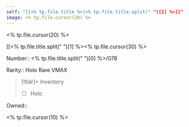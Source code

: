 ```yaml
---
self: "[[<% tp.file.title %>|<% tp.file.title.split(" ")[1] %>]]"
image: <% tp.file.cursor(20) %>
---
```


<% tp.file.cursor(20) %>

[[<% tp.file.title.split(" ")[1] %><% tp.file.cursor(30) %>

Number:: <% tp.file.title.split(" ")[0] %>/078

Rarity:: Holo Rare VMAX

> [!tldr]+ Inventory
> - [ ] Holo

Owned:: 

<% tp.file.cursor(10) %>